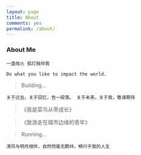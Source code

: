 ```yaml
---
layout: page
title: About
comments: yes
permalink: /about/
---
```



### About Me

 
```good
一盏烛火 孤灯独伴我
```

```good
Do what you like to impact the world.
```

> Building...

```good
关于过去，关于回忆，告一段落。 关于未来，关于我，敬请期待
```

> 《我是菜鸟从零成长》

> 《致游走在城市边缘的青年》


> Running...

```good
清风与明月相伴，自然而毫无羁绊，畅行于我的人生
```